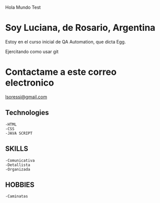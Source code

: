 Hola Mundo Test

# Soy Luciana, de Rosario, Argentina

Estoy en el curso inicial de QA Automation, que dicta Egg.

Ejercitando como usar git

# Contactame a este correo electronico

lsoressi@gmail.com


## Technologies

    -HTML
    -CSS
    -JAVA SCRIPT


## SKILLS

    -Comunicativa
    -Detallista
    -Organizada
    
## HOBBIES

    -Caminatas
